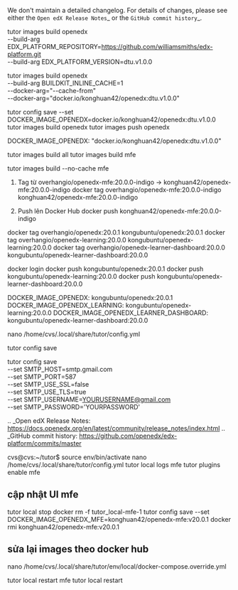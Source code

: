 We don't maintain a detailed changelog.  For details of changes, please see
either the `Open edX Release Notes`_ or the `GitHub commit history`_.

tutor images build openedx \
    --build-arg EDX_PLATFORM_REPOSITORY=https://github.com/williamsmiths/edx-platform.git \
    --build-arg EDX_PLATFORM_VERSION=dtu.v1.0.0


tutor images build openedx \
    --build-arg BUILDKIT_INLINE_CACHE=1 \
    --docker-arg="--cache-from" \
    --docker-arg="docker.io/konghuan42/openedx:dtu.v1.0.0"

tutor config save --set DOCKER_IMAGE_OPENEDX=docker.io/konghuan42/openedx:dtu.v1.0.0
tutor images build openedx
tutor images push openedx


DOCKER_IMAGE_OPENEDX: "docker.io/konghuan42/openedx:dtu.v1.0.0"



tutor images build all
tutor images build mfe

tutor images build --no-cache mfe 


1. Tag từ overhangio/openedx-mfe:20.0.0-indigo → konghuan42/openedx-mfe:20.0.0-indigo
docker tag overhangio/openedx-mfe:20.0.0-indigo konghuan42/openedx-mfe:20.0.0-indigo

2. Push lên Docker Hub
docker push konghuan42/openedx-mfe:20.0.0-indigo

docker tag overhangio/openedx:20.0.1 kongubuntu/openedx:20.0.1
docker tag overhangio/openedx-learning:20.0.0 kongubuntu/openedx-learning:20.0.0
docker tag overhangio/openedx-learner-dashboard:20.0.0 kongubuntu/openedx-learner-dashboard:20.0.0


docker login
docker push kongubuntu/openedx:20.0.1
docker push kongubuntu/openedx-learning:20.0.0
docker push kongubuntu/openedx-learner-dashboard:20.0.0



DOCKER_IMAGE_OPENEDX: kongubuntu/openedx:20.0.1
DOCKER_IMAGE_OPENEDX_LEARNING: kongubuntu/openedx-learning:20.0.0
DOCKER_IMAGE_OPENEDX_LEARNER_DASHBOARD: kongubuntu/openedx-learner-dashboard:20.0.0



nano /home/cvs/.local/share/tutor/config.yml

tutor config save


tutor config save \
  --set SMTP_HOST=smtp.gmail.com \
  --set SMTP_PORT=587 \
  --set SMTP_USE_SSL=false  \
  --set SMTP_USE_TLS=true \
  --set SMTP_USERNAME=YOURUSERNAME@gmail.com \
  --set SMTP_PASSWORD='YOURPASSWORD'


.. _Open edX Release Notes: https://docs.openedx.org/en/latest/community/release_notes/index.html
.. _GitHub commit history: https://github.com/openedx/edx-platform/commits/master


cvs@cvs:~/tutor$ source env/bin/activate
nano /home/cvs/.local/share/tutor/config.yml
tutor local logs mfe
tutor plugins enable mfe

## cập nhật UI mfe
tutor local stop
docker rm -f tutor_local-mfe-1
tutor config save --set DOCKER_IMAGE_OPENEDX_MFE=konghuan42/openedx-mfe:v20.0.1
docker rmi konghuan42/openedx-mfe:v20.0.1

## sửa lại images theo docker hub
nano /home/cvs/.local/share/tutor/env/local/docker-compose.override.yml

tutor local restart mfe
tutor local restart

